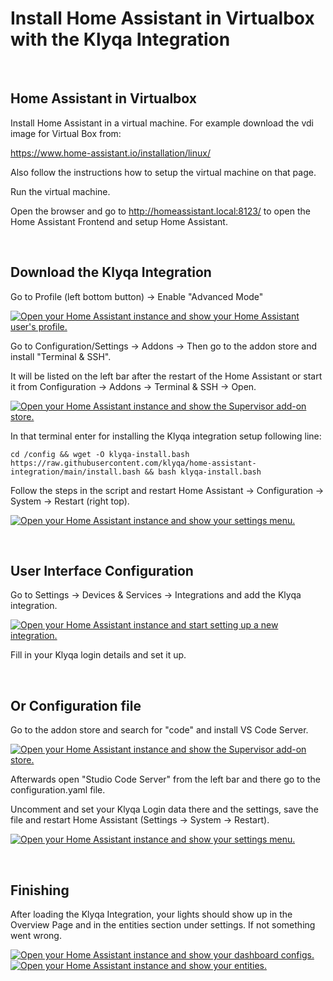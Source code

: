 # Install Home Assistant in Virtualbox with the Klyqa Integration

<br/>

## Home Assistant in Virtualbox

Install Home Assistant in a virtual machine. For example download the vdi image for Virtual Box from:

https://www.home-assistant.io/installation/linux/

Also follow the instructions how to setup the virtual machine on that page.

Run the virtual machine.

Open the browser and go to http://homeassistant.local:8123/ to open the Home Assistant Frontend and setup Home Assistant.

<br/>

## Download the Klyqa Integration

Go to Profile (left bottom button) -> Enable "Advanced Mode"

[![Open your Home Assistant instance and show your Home Assistant user's profile.](https://my.home-assistant.io/badges/profile.svg)](https://my.home-assistant.io/redirect/profile/)

Go to Configuration/Settings -> Addons ->
Then go to the addon store and install "Terminal & SSH".

It will be listed on the left bar after the restart of the Home Assistant or start it from Configuration -> Addons -> Terminal & SSH -> Open.

[![Open your Home Assistant instance and show the Supervisor add-on store.](https://my.home-assistant.io/badges/supervisor_store.svg)](https://my.home-assistant.io/redirect/supervisor_store/)

In that terminal enter for installing the Klyqa integration setup following line:

```
cd /config && wget -O klyqa-install.bash https://raw.githubusercontent.com/klyqa/home-assistant-integration/main/install.bash && bash klyqa-install.bash
```

Follow the steps in the script and restart Home Assistant -> Configuration -> System -> Restart (right top).

[![Open your Home Assistant instance and show your settings menu.](https://my.home-assistant.io/badges/config.svg)](https://my.home-assistant.io/redirect/config/)

<br/>

## User Interface Configuration


Go to Settings -> Devices & Services -> Integrations and add the Klyqa integration.

[![Open your Home Assistant instance and start setting up a new integration.](https://my.home-assistant.io/badges/config_flow_start.svg)](https://my.home-assistant.io/redirect/config_flow_start/?domain=Klyqa)

Fill in your Klyqa login details and set it up.

<br/>

## Or Configuration file

Go to the addon store and search for "code" and install VS Code Server.

[![Open your Home Assistant instance and show the Supervisor add-on store.](https://my.home-assistant.io/badges/supervisor_store.svg)](https://my.home-assistant.io/redirect/supervisor_store/)

Afterwards open "Studio Code Server" from the left bar and there go to the configuration.yaml file.

Uncomment and set your Klyqa Login data there and the settings, save the file and restart Home Assistant (Settings -> System -> Restart).

[![Open your Home Assistant instance and show your settings menu.](https://my.home-assistant.io/badges/config.svg)](https://my.home-assistant.io/redirect/config/)

<br/>

## Finishing

After loading the Klyqa Integration, your lights should show up in the Overview Page and in the entities section under settings. If not something went wrong.

[![Open your Home Assistant instance and show your dashboard configs.](https://my.home-assistant.io/badges/lovelace_dashboards.svg)](https://my.home-assistant.io/redirect/lovelace_dashboards/) [![Open your Home Assistant instance and show your entities.](https://my.home-assistant.io/badges/entities.svg)](https://my.home-assistant.io/redirect/entities/)